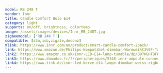 ```yaml
---
model: RB 248 T
vendor: Innr
title: Candle Comfort Bulb E14
category: light
supports: on/off, brightness, colortemp
image: /assets/images/devices/Innr_RB_248T.jpg
zigbeemodel: ['RB 248 T']
compatible: [z2m,iob,zigate,deconz]
mlink: https://www.innr.com/en/product/smart-candle-comfort-2pack/
link: https://www.amazon.de/Philips-kompatibel-dimmbar-Warmwei%C3%9F-Tageslicht/dp/B07HB37DJ9
link2: https://www.amazon.co.uk/Innr-LED-E14-lamp-tunable/dp/B07KGHTBFH
link3: https://www.domadoo.fr/fr/peripheriques/5348-innr-ampoule-connectee-type-e14-zigbee-30-pack-de-2-ampoules-blanc-reglable-2200k-a-5000k-8718781552299.html
link4: https://www.tink.de/innr-led-kerze-e14-lampe-dimmbar-weiss-zigbee-3-0-rb-248-t-2-2er-set
---
```

